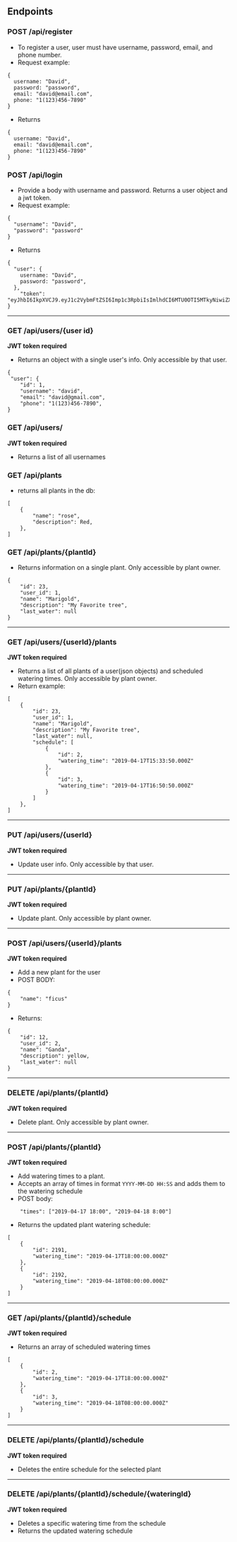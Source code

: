 ## Endpoints

### POST /api/register
* To register a user, user must have username, password, email, and phone number.
* Request example: 
```
{
  username: "David",
  password: "password",
  email: "david@email.com",
  phone: "1(123)456-7890"
}
```
* Returns
```
{
  username: "David",
  email: "david@email.com",
  phone: "1(123)456-7890"
}
```

### POST /api/login
* Provide a body with username and password. Returns a user object and a jwt token.
* Request example:
```
{
  "username": "David",
  "password": "password"
}
```
* Returns 
```
{
  "user": {
    username: "David",
    password: "password",
  },
    "token": "eyJhbI6IkpXVCJ9.eyJ1c2VybmFtZSI6Imp1c3RpbiIsImlhdCI6MTU0OTI5MTkyNiwiZXhwmTIW7fdXkrA8"
}
```
---
### GET /api/users/{user id}
**JWT token required**
* Returns an object with a single user's info. Only accessible by that user.
```
{
 "user": {
    "id": 1,
    "username": "david",
    "email": "david@gmail.com",
    "phone": "1(123)456-7890",
}
```
### GET /api/users/
**JWT token required**
* Returns a list of all usernames

### GET /api/plants
* returns all plants in the db:
```
[
    {
        "name": "rose",
        "description": Red,
    },
]
```
### GET /api/plants/{plantId}
* Returns information on a single plant. Only accessible by plant owner.
```
{
    "id": 23,
    "user_id": 1,
    "name": "Marigold",
    "description": "My Favorite tree",
    "last_water": null
}
```
---
### GET /api/users/{userId}/plants
**JWT token required**
* Returns a list of all plants of a user(json objects) and scheduled watering times. Only accessible by plant owner.
* Return example:
```
[
    {
        "id": 23,
        "user_id": 1,
        "name": "Marigold",
        "description": "My Favorite tree",
        "last_water": null,
        "schedule": [
            {
                "id": 2,
                "watering_time": "2019-04-17T15:33:50.000Z"
            },
            {
                "id": 3,
                "watering_time": "2019-04-17T16:50:50.000Z"
            }
        ]
    },
]
```
---
### PUT /api/users/{userId}
**JWT token required**
* Update user info. Only accessible by that user.

---
### PUT /api/plants/{plantId}
**JWT token required**
* Update plant. Only accessible by plant owner.

---
### POST /api/users/{userId}/plants
**JWT token required**
* Add a new plant for the user
* POST BODY:
```
{
	"name": "ficus"
}
```
* Returns:
```
{
    "id": 12,
    "user_id": 2,
    "name": "Ganda",
    "description": yellow,
    "last_water": null
}
```
---
### DELETE /api/plants/{plantId}
**JWT token required**
* Delete plant. Only accessible by plant owner.

---
### POST /api/plants/{plantId}
**JWT token required**
* Add watering times to a plant.
* Accepts an array of times in format `YYYY-MM-DD HH:SS` and adds them to the watering schedule
* POST body:
```
	"times": ["2019-04-17 18:00", "2019-04-18 8:00"]
```
* Returns the updated plant watering schedule:
```
[
    {
        "id": 2191,
        "watering_time": "2019-04-17T18:00:00.000Z"
    },
    {
        "id": 2192,
        "watering_time": "2019-04-18T08:00:00.000Z"
    }
]
```
---
### GET /api/plants/{plantId}/schedule
**JWT token required**
* Returns an array of scheduled watering times
```
[
    {
        "id": 2,
        "watering_time": "2019-04-17T18:00:00.000Z"
    },
    {
        "id": 3,
        "watering_time": "2019-04-18T08:00:00.000Z"
    }
]
```

---
### DELETE /api/plants/{plantId}/schedule
**JWT token required**
* Deletes the entire schedule for the selected plant

---
### DELETE /api/plants/{plantId}/schedule/{wateringId}
**JWT token required**
* Deletes a specific watering time from the schedule
* Returns the updated watering schedule
